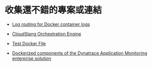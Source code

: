 # 收集還不錯的專案或連結

* [Log routing for Docker container logs](https://github.com/gliderlabs/logspout)

* [CloudSlang Orchestration Engine](https://github.com/CloudSlang/score)

* [Test Docker File](https://github.com/zuazo/dockerspec)

* [Dockerized components of the Dynatrace Application Monitoring enterprise solution](https://github.com/Dynatrace/Dynatrace-Docker)

